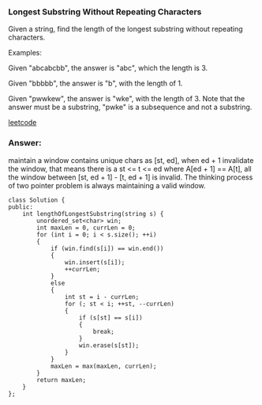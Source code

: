 ### Longest Substring Without Repeating Characters

Given a string, find the length of the longest substring without repeating characters.

Examples:

Given "abcabcbb", the answer is "abc", which the length is 3.

Given "bbbbb", the answer is "b", with the length of 1.

Given "pwwkew", the answer is "wke", with the length of 3. Note that the answer must be a substring, "pwke" is a subsequence and not a substring.

[leetcode](https://leetcode.com/problems/longest-substring-without-repeating-characters/description/)

### Answer:

maintain a window contains unique chars as [st, ed], when ed + 1 invalidate the window, that means there is a st <= t <= ed where A[ed + 1] == A[t], all the window between [st, ed + 1] - [t, ed + 1] is invalid. The thinking process of two pointer problem is always maintaining a valid window. 

	class Solution {
	public:
	    int lengthOfLongestSubstring(string s) {
	        unordered_set<char> win;
	        int maxLen = 0, currLen = 0;
	        for (int i = 0; i < s.size(); ++i)
	        {
	            if (win.find(s[i]) == win.end())
	            {
	                win.insert(s[i]);
	                ++currLen;
	            }
	            else
	            {
	                int st = i - currLen;
	                for (; st < i; ++st, --currLen)
	                {
	                    if (s[st] == s[i])
	                    {
	                        break;
	                    }
	                    win.erase(s[st]);
	                }
	            }
	            maxLen = max(maxLen, currLen);
	        }
	        return maxLen;
	    }
	};